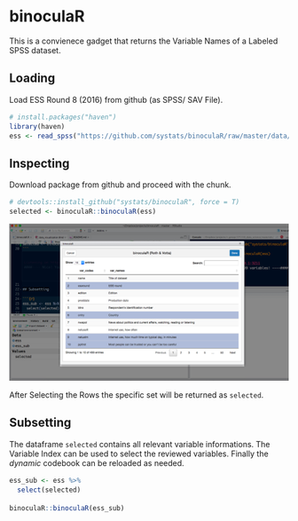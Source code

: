 # binoculaR

This is a convienece gadget that returns the Variable Names of a Labeled SPSS dataset. 


## Loading 

Load ESS Round 8 (2016) from github (as SPSS/ SAV File).

```r
# install.packages("haven")
library(haven)
ess <- read_spss("https://github.com/systats/binoculaR/raw/master/data/ess_round8.sav")
```

## Inspecting

Download package from github and proceed with the chunk.

```r
# devtools::install_github("systats/binoculaR", force = T)
selected <- binoculaR::binoculaR(ess)
```
![](screen.png)

After Selecting the Rows the specific set will be returned as `selected`.

## Subsetting

The dataframe `selected` contains all relevant variable informations. The Variable Index can be used to select the reviewed variables. Finally the *dynamic* codebook can be reloaded as needed. 

```r
ess_sub <- ess %>%
  select(selected)

binoculaR::binoculaR(ess_sub)
```
